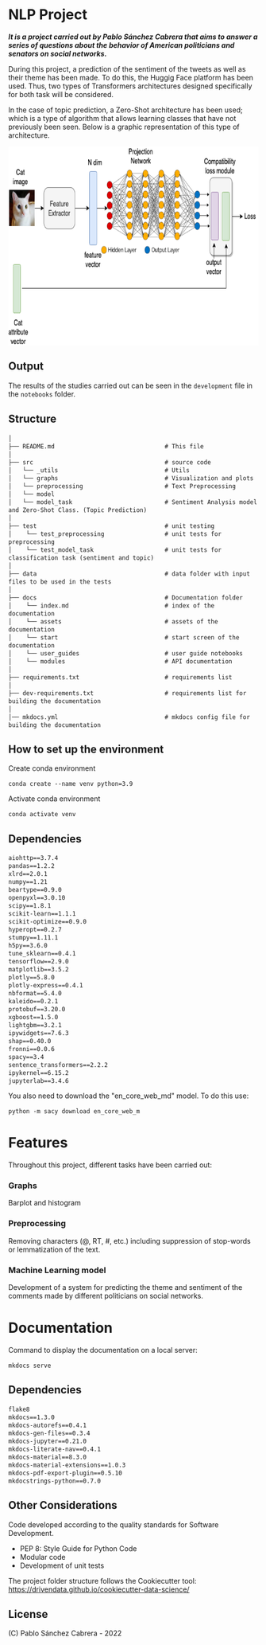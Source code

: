 
# NLP Project

***It is a project carried out by Pablo Sánchez Cabrera that aims to answer a series of questions
about the behavior of American politicians and senators on social networks.***

During this project, a prediction of the sentiment of the tweets as well as their theme has been made.
To do this, the Huggig Face platform has been used. 
Thus, two types of Transformers architectures designed specifically for both task will be considered.

In the case of topic prediction, a Zero-Shot architecture has been used; 
which is a type of algorithm that allows learning classes that have not previously been seen.
Below is a graphic representation of this type of architecture.



<img src="./docs/assets/images/zero-shot.png" width=1000 height=400 align="center">

## Output

The results of the studies carried out can be seen in the `development` file in the `notebooks` folder.
## Structure

```
│
├── README.md                               # This file                             
│                              
├── src                                     # source code
│   └── _utils                              # Utils
│   └── graphs                              # Visualization and plots    
│   └── preprocessing                       # Text Preprocessing                      
│   └── model                              
│   └── model_task                          # Sentiment Analysis model and Zero-Shot Class. (Topic Prediction)
│
├── test                                    # unit testing   
│    └── test_preprocessing                 # unit tests for preprocessing
│    └── test_model_task                    # unit tests for classification task (sentiment and topic)
│
├── data                                    # data folder with input files to be used in the tests
│
├── docs                                    # Documentation folder 
│    └── index.md                           # index of the documentation
│    └── assets                             # assets of the documentation
│    └── start                              # start screen of the documentation
│    └── user_guides                        # user guide notebooks
│    └── modules                            # API documentation
│
├── requirements.txt                        # requirements list
│
├── dev-requirements.txt                    # requirements list for building the documentation
│
│── mkdocs.yml                              # mkdocs config file for building the documentation
```

## How to set up the environment

Create conda environment
```
conda create --name venv python=3.9
```
Activate conda environment
```
conda activate venv 
```

## Dependencies

```
aiohttp==3.7.4
pandas==1.2.2
xlrd==2.0.1
numpy==1.21
beartype==0.9.0
openpyxl==3.0.10
scipy==1.8.1
scikit-learn==1.1.1
scikit-optimize==0.9.0
hyperopt==0.2.7
stumpy==1.11.1
h5py==3.6.0
tune_sklearn==0.4.1
tensorflow==2.9.0
matplotlib==3.5.2
plotly==5.8.0
plotly-express==0.4.1
nbformat==5.4.0
kaleido==0.2.1
protobuf==3.20.0
xgboost==1.5.0
lightgbm==3.2.1
ipywidgets==7.6.3
shap==0.40.0
fronni==0.0.6
spacy==3.4
sentence_transformers==2.2.2
ipykernel==6.15.2
jupyterlab==3.4.6
```

You also need to download the "en_core_web_md" model. To do this use: 

```
python -m sacy download en_core_web_m
```

# Features

Throughout this project, different tasks have been carried out:

### Graphs

Barplot and histogram

### Preprocessing

Removing characters (@, RT, #, etc.) including suppression of stop-words or lemmatization of the text.

### Machine Learning model

Development of a system for predicting the theme and sentiment of the comments 
made by different politicians on social networks.

# Documentation

Command to display the documentation on a local server:

```
mkdocs serve
```

## Dependencies

```
flake8
mkdocs==1.3.0
mkdocs-autorefs==0.4.1
mkdocs-gen-files==0.3.4
mkdocs-jupyter==0.21.0
mkdocs-literate-nav==0.4.1
mkdocs-material==8.3.0
mkdocs-material-extensions==1.0.3
mkdocs-pdf-export-plugin==0.5.10
mkdocstrings-python==0.7.0
```

## Other Considerations

Code developed according to the quality standards for Software Development.
- PEP 8: Style Guide for Python Code
- Modular code
- Development of unit tests

The project folder structure follows the Cookiecutter tool: 
https://drivendata.github.io/cookiecutter-data-science/

## License

(C) Pablo Sánchez Cabrera - 2022
